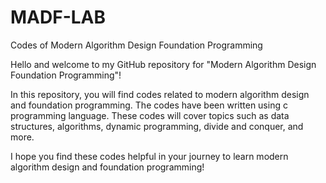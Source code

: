 # MADF-LAB
Codes of Modern Algorithm Design Foundation Programming

Hello and welcome to my GitHub repository for "Modern Algorithm Design Foundation Programming"!

In this repository, you will find codes related to modern algorithm design and foundation programming.
The codes have been written using c programming language. These codes will cover topics such as data structures, algorithms, dynamic programming, divide and conquer, and more.

I hope you find these codes helpful in your journey to learn modern algorithm design and foundation programming!
